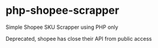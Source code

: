 # php-shopee-scrapper
Simple Shopee SKU Scrapper using PHP only

Deprecated, shopee has close their API from public access

